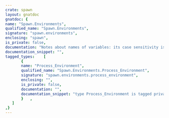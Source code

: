 ```yaml
---
crate: spawn
layout: gnatdoc
gnatdoc: {
name: "Spawn.Environments",
qualified_name: "Spawn.Environments",
signature: "spawn.environments",
enclosing: "spawn",
is_private: false,
documentation: "Notes about names of variables: its case sensitivity is platform dependent.\nOn case insensitive platforms original casing is returned by Keys function.",
documentation_snippet: "",
tagged_types:    [
       {
       name: "Process_Environment",
       qualified_name: "Spawn.Environments.Process_Environment",
       signature: "spawn.environments.process_environment",
       enclosing: "",
       is_private: false,
       documentation: "",
       documentation_snippet: "type Process_Environment is tagged private;",
       }   ,
   ]
,}
---
```

